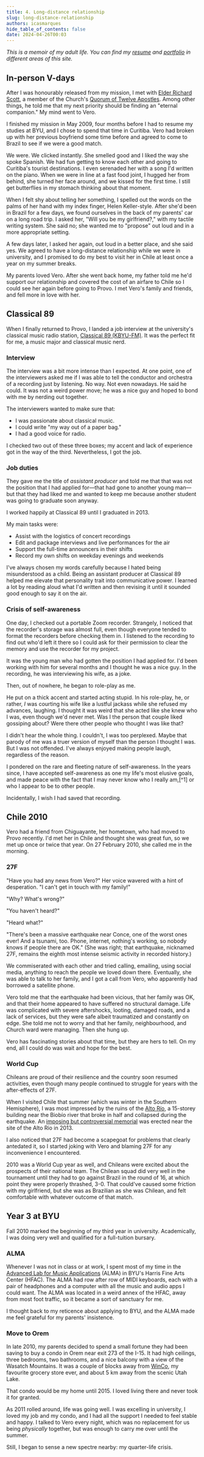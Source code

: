 ```yaml
---
title: 4. Long-distance relationship
slug: long-distance-relationship
authors: icasmarques
hide_table_of_contents: false
date: 2024-04-26T00:03
---
```


*This is a memoir of my adult life. You can find my [resume](/docs/resume/intro) and [portfolio](/docs/portfolio/intro) in different areas of this site.* 

## In-person V-days

After I was honourably released from my mission, I met with [Elder Richard Scott](https://www.churchofjesuschrist.org/church/leader/richard-g-scott?lang=eng), a member of the Church's [Quorum of Twelve Apostles](https://www.churchofjesuschrist.org/learn/quorum-of-the-twelve-apostles?lang=eng). Among other things, he told me that my next priority should be finding an "eternal companion." My mind went to Vero.

I finished my mission in May 2009, four months before I had to resume my studies at BYU, and I chose to spend that time in Curitiba. Vero had broken up with her previous boyfriend some time before and agreed to come to Brazil to see if we were a good match.

We were. We clicked instantly. She smelled good and I liked the way she spoke Spanish. We had fun getting to know each other and going to Curitiba's tourist destinations. I even serenaded her with a song I'd written on the piano. When we were in line at a fast food joint, I hugged her from behind, she turned her face around, and we kissed for the first time. I still get butterflies in my stomach thinking about that moment.

When I felt shy about telling her something, I spelled out the words on the palms of her hand with my index finger, Helen Keller-style. After she'd been in Brazil for a few days, we found ourselves in the back of my parents' car on a long road trip. I asked her, "Will you be my girlfriend?," with my tactile writing system. She said no; she wanted me to "propose" out loud and in a more appropriate setting.

A few days later, I asked her again, out loud in a better place, and she said yes. We agreed to have a long-distance relationship while we were in university, and I promised to do my best to visit her in Chile at least once a year on my summer breaks.

My parents loved Vero. After she went back home, my father told me he'd support our relationship and covered the cost of an airfare to Chile so I could see her again before going to Provo. I met Vero's family and friends, and fell more in love with her.

## Classical 89

When I finally returned to Provo, I landed a job interview at the university's classical music radio station, [Classical 89 (KBYU-FM)](https://www.classical89.org/). It was the perfect fit for me, a music major and classical music nerd.

### Interview

The interview was a bit more intense than I expected. At one point, one of the interviewers asked me if I was able to tell the conductor and orchestra of a recording just by listening. No way. Not even nowadays. He said he could. It was not a weird power move; he was a nice guy and hoped to bond with me by nerding out together.

The interviewers wanted to make sure that:

- I was passionate about classical music.
- I could write "my way out of a paper bag."
- I had a good voice for radio.

I checked two out of these three boxes; my accent and lack of experience got in the way of the third. Nevertheless, I got the job.

### Job duties

They gave me the title of *assistant producer* and told me that that was not the position that I had applied for—that had gone to another young man—but that they had liked me and wanted to keep me because another student was going to graduate soon anyway. 

I worked happily at Classical 89 until I graduated in 2013.

My main tasks were: 

- Assist with the logistics of concert recordings
- Edit and package interviews and live performances for the air
- Support the full-time announcers in their shifts
- Record my own shifts on weekday evenings and weekends

I've always chosen my words carefully because I hated being misunderstood as a child. Being an assistant producer at Classical 89 helped me elevate that personality trait into communicative power. I learned a lot by reading aloud what I'd written and then revising it until it sounded good enough to say it on the air.

### Crisis of self-awareness

One day, I checked out a portable Zoom recorder. Strangely, I noticed that the recorder's storage was almost full, even though everyone tended to format the recorders before checking them in. I listened to the recording to find out who'd left it there so I could ask for their permission to clear the memory and use the recorder for my project.

It was the young man who had gotten the position I had applied for. I'd been working with him for several months and I thought he was a nice guy. In the recording, he was interviewing his wife, as a joke.

Then, out of nowhere, he began to role-play as me.

He put on a thick accent and started acting stupid. In his role-play, he, or rather, *I* was courting his wife like a lustful jackass while she refused my advances, laughing. I thought it was weird that she acted like she knew who I was, even though we'd never met. Was I the person that couple liked gossiping about? Were there other people who thought I was like that?

I didn't hear the whole thing. I couldn't, I was too perplexed. Maybe that parody of me was a truer version of myself than the person I thought I was. But I was not offended. I've always enjoyed making people laugh, regardless of the reason.

I pondered on the rare and fleeting nature of self-awareness. In the years since, I have accepted self-awareness as one my life's most elusive goals, and made peace with the fact that I may never know who I really am,[^1] or who I appear to be to other people.

Incidentally, I wish I had saved that recording.

## Chile 2010

Vero had a friend from Chiguayante, her hometown, who had moved to Provo recently. I'd met her in Chile and thought she was great fun, so we met up once or twice that year. On 27 February 2010, she called me in the morning.

### 27F

"Have you had any news from Vero?" Her voice wavered with a hint of desperation. "I can't get in touch with my family!"

"Why? What's wrong?"

"You haven't heard?"

"Heard what?"

"There's been a massive earthquake near Conce, one of the worst ones ever! And a tsunami, too. Phone, internet, nothing's working, so nobody knows if people there are OK." (She was right; that earthquake, nicknamed 27F, remains the eighth most intense seismic activity in recorded history.)

We commiserated with each other and tried calling, emailing, using social media, anything to reach the people we loved down there. Eventually, she was able to talk to her family, and I got a call from Vero, who apparently had borrowed a satellite phone. 

Vero told me that the earthquake had been vicious, that her family was OK, and that their home appeared to have suffered no structural damage. Life was complicated with severe aftershocks, looting, damaged roads, and a lack of services, but they were safe albeit traumatized and constantly on edge. She told me not to worry and that her family, neighbourhood, and Church ward were managing. Then she hung up.

Vero has fascinating stories about that time, but they are hers to tell. On my end, all I could do was wait and hope for the best.

### World Cup

Chileans are proud of their resilience and the country soon resumed activities, even though many people continued to struggle for years with the after-effects of 27F.

When I visited Chile that summer (which was winter in the Southern Hemisphere), I was most impressed by the ruins of the [Alto Río](https://es.wikipedia.org/wiki/Edificio_Alto_R%C3%ADo), a 15-storey building near the Biobío river that broke in half and collapsed during the earthquake. An [imposing but controversial memorial](https://www.architectural-review.com/buildings/atanacio-soza-arquitectos-memorial-27f-a-potential-symbol-of-drastic-change) was erected near the site of the Alto Río in 2013.

I also noticed that 27F had become a scapegoat for problems that clearly antedated it, so I started joking with Vero and blaming 27F for any inconvenience I encountered.

2010 was a World Cup year as well, and Chileans were excited about the prospects of their national team. The Chilean squad did very well in the tournament until they had to go against Brazil in the round of 16, at which point they were properly thrashed, 3-0. That could've caused some friction with my girlfriend, but she was as Brazilian as she was Chilean, and felt comfortable with whatever outcome of that match. 

## Year 3 at BYU

Fall 2010 marked the beginning of my third year in university. Academically, I was doing very well and qualified for a full-tuition bursary.

### ALMA

Whenever I was not in class or at work, I spent most of my time in the [Advanced Lab for Music Applications](https://music.byu.edu/facilities/electronic-facilities) (ALMA) in BYU's Harris Fine Arts Center (HFAC). The ALMA had row after row of MIDI keyboards, each with a pair of headphones and a computer with all the music and audio apps I could want. The ALMA was located in a weird annex of the HFAC, away from most foot traffic, so it became a sort of sanctuary for me. 

I thought back to my reticence about applying to BYU, and the ALMA made me feel grateful for my parents' insistence.

### Move to Orem

In late 2010, my parents decided to spend a small fortune they had been saving to buy a condo in Orem near exit 273 of the I-15. It had high ceilings, three bedrooms, two bathrooms, and a nice balcony with a view of the Wasatch Mountains. It was a couple of blocks away from [WinCo](https://www.wincofoods.com/), my favourite grocery store ever, and about 5 km away from the scenic Utah Lake.

That condo would be my home until 2015. I loved living there and never took it for granted.

As 2011 rolled around, life was going well. I was excelling in university, I loved my job and my condo, and I had all the support I needed to feel stable and happy. I talked to Vero every night, which was no replacement for us being *physically* together, but was enough to carry me over until the summer.

Still, I began to sense a new spectre nearby: my quarter-life crisis.